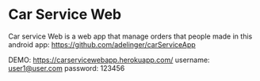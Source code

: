 # Car Service Web

Car service Web is a web app that manage orders that people made in this android app:
https://github.com/adelinger/carServiceApp

DEMO:
https://carservicewebapp.herokuapp.com/
username: user1@user.com
password: 123456
